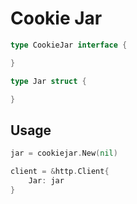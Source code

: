 # Cookie Jar

```go
type CookieJar interface {

}
```

```go
type Jar struct {

}
```

## Usage

```go
jar = cookiejar.New(nil)

client = &http.Client{
    Jar: jar
}
```
